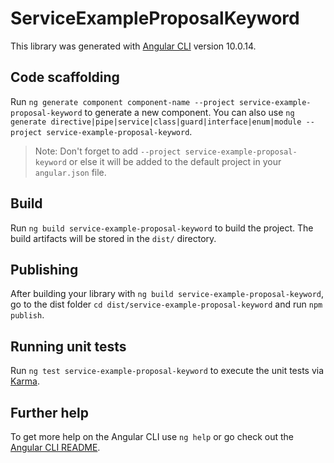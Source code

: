 # ServiceExampleProposalKeyword

This library was generated with [Angular CLI](https://github.com/angular/angular-cli) version 10.0.14.

## Code scaffolding

Run `ng generate component component-name --project service-example-proposal-keyword` to generate a new component. You can also use `ng generate directive|pipe|service|class|guard|interface|enum|module --project service-example-proposal-keyword`.
> Note: Don't forget to add `--project service-example-proposal-keyword` or else it will be added to the default project in your `angular.json` file. 

## Build

Run `ng build service-example-proposal-keyword` to build the project. The build artifacts will be stored in the `dist/` directory.

## Publishing

After building your library with `ng build service-example-proposal-keyword`, go to the dist folder `cd dist/service-example-proposal-keyword` and run `npm publish`.

## Running unit tests

Run `ng test service-example-proposal-keyword` to execute the unit tests via [Karma](https://karma-runner.github.io).

## Further help

To get more help on the Angular CLI use `ng help` or go check out the [Angular CLI README](https://github.com/angular/angular-cli/blob/master/README.md).
